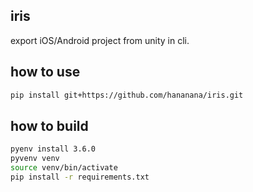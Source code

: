 ## iris

export iOS/Android project from unity in cli.

## how to use

```sh
pip install git+https://github.com/hananana/iris.git
```

## how to build

```sh
pyenv install 3.6.0
pyvenv venv  
source venv/bin/activate  
pip install -r requirements.txt  
```
